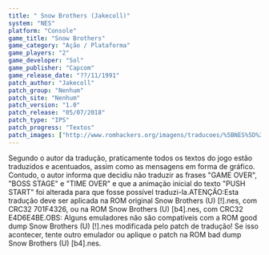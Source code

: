 ```yaml
---
title: " Snow Brothers (Jakecoll)"
system: "NES"
platform: "Console"
game_title: "Snow Brothers"
game_category: "Ação / Plataforma"
game_players: "2"
game_developer: "Sol"
game_publisher: "Capcom"
game_release_date: "??/11/1991"
patch_author: "Jakecoll"
patch_group: "Nenhum"
patch_site: "Nenhum"
patch_version: "1.0"
patch_release: "05/07/2018"
patch_type: "IPS"
patch_progress: "Textos"
patch_images: ["http://www.romhackers.org/imagens/traducoes/%5BNES%5D%20Snow%20Brothers%20-%20Jakecoll%20-%201.png","http://www.romhackers.org/imagens/traducoes/%5BNES%5D%20Snow%20Brothers%20-%20Jakecoll%20-%202.png","http://www.romhackers.org/imagens/traducoes/%5BNES%5D%20Snow%20Brothers%20-%20Jakecoll%20-%203.png"]
---
```

Segundo o autor da tradução, praticamente todos os textos do jogo estão traduzidos e acentuados, assim como as mensagens em forma de gráfico. Contudo, o autor informa que decidiu não traduzir as frases "GAME OVER", "BOSS STAGE" e "TIME OVER" e que a animação inicial do texto "PUSH START" foi alterada para que fosse possível traduzi-la.ATENÇÃO:Esta tradução deve ser aplicada na ROM original Snow Brothers (U) [!].nes, com CRC32 701F4326, ou na ROM Snow Brothers (U) [b4].nes, com CRC32 E4D6E4BE.OBS: Alguns emuladores não são compatíveis com a ROM good dump Snow Brothers (U) [!].nes modificada pelo patch de tradução! Se isso acontecer, tente outro emulador ou aplique o patch na ROM bad dump Snow Brothers (U) [b4].nes.